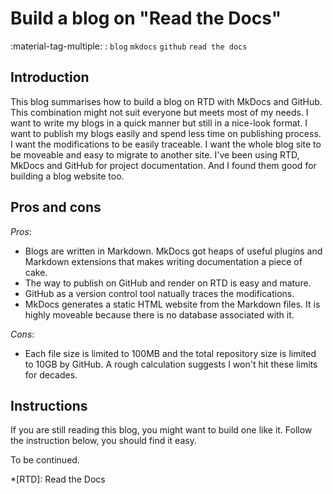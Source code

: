 # Build a blog on "Read the Docs"

:material-tag-multiple: :
`blog` `mkdocs` `github` `read the docs`


## Introduction

This blog summarises how to build a blog on RTD with MkDocs and GitHub.
This combination might not suit everyone but meets most of my needs. 
I want to write my blogs in a quick manner but still in a nice-look format.
I want to publish my blogs easily and spend less time on publishing process.
I want the modifications to be easily traceable.
I want the whole blog site to be moveable and easy to migrate to another site.
I've been using RTD, MkDocs and GitHub for project documentation.
And I found them good for building a blog website too.

## Pros and cons

*Pros*:

- Blogs are written in Markdown.
  MkDocs got heaps of useful plugins and Markdown extensions that makes writing
  documentation a piece of cake.
- The way to publish on GitHub and render on RTD is easy and mature.
- GitHub as a version control tool natually traces the modifications.
- MkDocs generates a static HTML website from the Markdown files.
  It is highly moveable because there is no database associated with it.

*Cons*:

- Each file size is limited to 100MB and the total repository size is limited to 10GB
  by GitHub. A rough calculation suggests I won't hit these limits for decades.


## Instructions

If you are still reading this blog, you might want to build one like it.
Follow the instruction below, you should find it easy.


To be continued.


*[RTD]: Read the Docs
